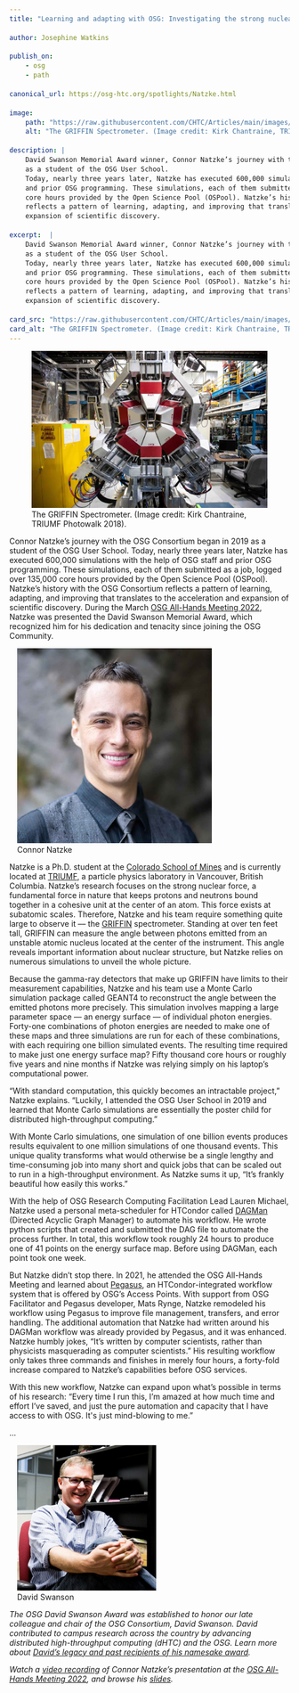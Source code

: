 ```yaml
---
title: "Learning and adapting with OSG: Investigating the strong nuclear force"

author: Josephine Watkins

publish_on:
    - osg
    - path

canonical_url: https://osg-htc.org/spotlights/Natzke.html

image:
    path: "https://raw.githubusercontent.com/CHTC/Articles/main/images/Spectrometer.jpg"
    alt: "The GRIFFIN Spectrometer. (Image credit: Kirk Chantraine, TRIUMF Photowalk 2018)."

description: |
    David Swanson Memorial Award winner, Connor Natzke’s journey with the OSG Consortium began in 2019
    as a student of the OSG User School.
    Today, nearly three years later, Natzke has executed 600,000 simulations with the help of OSG staff
    and prior OSG programming. These simulations, each of them submitted as a job, logged over 135,000
    core hours provided by the Open Science Pool (OSPool). Natzke’s history with the OSG Consortium
    reflects a pattern of learning, adapting, and improving that translates to the acceleration and
    expansion of scientific discovery.

excerpt:  |
    David Swanson Memorial Award winner, Connor Natzke’s journey with the OSG Consortium began in 2019
    as a student of the OSG User School.
    Today, nearly three years later, Natzke has executed 600,000 simulations with the help of OSG staff
    and prior OSG programming. These simulations, each of them submitted as a job, logged over 135,000
    core hours provided by the Open Science Pool (OSPool). Natzke’s history with the OSG Consortium
    reflects a pattern of learning, adapting, and improving that translates to the acceleration and
    expansion of scientific discovery.

card_src: "https://raw.githubusercontent.com/CHTC/Articles/main/images/Spectrometer.jpg"
card_alt: "The GRIFFIN Spectrometer. (Image credit: Kirk Chantraine, TRIUMF Photowalk 2018)."
---
```


<figure>
  <img src="https://raw.githubusercontent.com/CHTC/Articles/main/images/Spectrometer.jpg" alt="The GRIFFIN Spectrometer"/>
  <figcaption class="figure-caption">The GRIFFIN Spectrometer. (Image credit: Kirk Chantraine, TRIUMF Photowalk 2018).<br/></figcaption>
</figure>

Connor Natzke’s journey with the OSG Consortium began in 2019 as a student of the OSG User School. Today, nearly three years later, Natzke has executed
600,000 simulations with the help of OSG staff and prior OSG programming. These simulations, each of them submitted as a job, logged over 135,000 core
hours provided by the Open Science Pool (OSPool). Natzke’s history with the OSG Consortium reflects a pattern of learning, adapting, and improving that
translates to the acceleration and expansion of scientific discovery. During the March [OSG All-Hands Meeting 2022](https://opensciencegrid.org/all-hands/2022/),
Natzke was presented the David Swanson Memorial Award, which recognized him for his dedication and tenacity since joining the OSG Community.

<figure class="figure float-end" style="margin-left: 1em">
  <img src='https://raw.githubusercontent.com/CHTC/Articles/main/images/Connor-Natzke-Square-smaller.jpg' class="figure-img img-fluid rounded" alt="Connor Natzke" width="350px">
  <figcaption class="figure-caption">Connor Natzke<br/></figcaption>
</figure>

Natzke is a Ph.D. student at the [Colorado School of Mines](https://www.mines.edu/) and is currently located at [TRIUMF](https://www.triumf.ca/), a particle
physics laboratory in Vancouver, British Columbia. Natzke’s research focuses on the strong nuclear force, a fundamental force in nature that keeps protons and neutrons bound together in a cohesive unit at
the center of an atom. This force exists at subatomic scales. Therefore, Natzke and his team require something quite large to observe it –– the [GRIFFIN](https://griffin.triumf.ca/index.html)
spectrometer. Standing at over ten feet tall, GRIFFIN can measure the angle between photons emitted from an unstable atomic nucleus located at the center
of the instrument. This angle reveals important information about nuclear structure, but Natzke relies on numerous simulations to unveil the whole picture.

Because the gamma-ray detectors that make up GRIFFIN have limits to their measurement capabilities, Natzke and his team use a Monte Carlo simulation
package called GEANT4 to reconstruct the angle between the emitted photons more precisely. This simulation involves mapping a large parameter space ––
an energy surface –– of individual photon energies. Forty-one combinations of photon energies are needed to make one of these maps and three simulations
are run for each of these combinations, with each requiring one billion simulated events. The resulting time required to make just one energy surface map?
Fifty thousand core hours or roughly five years and nine months if Natzke was relying simply on his laptop’s computational power.

“With standard computation, this quickly becomes an intractable project,” Natzke explains. “Luckily, I attended the OSG User School in 2019 and learned that
Monte Carlo simulations are essentially the poster child for distributed high-throughput computing.”

With Monte Carlo simulations, one simulation of one billion events produces results equivalent to one million simulations of one thousand events.
This unique quality transforms what would otherwise be a single lengthy and time-consuming job into many short and quick jobs that can be scaled out to
run in a high-throughput environment. As Natzke sums it up, “It’s frankly beautiful how easily this works.”

With the help of OSG Research Computing Facilitation Lead Lauren Michael, Natzke used a personal meta-scheduler for HTCondor called
[DAGMan](https://htcondor.org/dagman/dagman.html) (Directed Acyclic Graph Manager) to automate his workflow. He wrote python scripts that created and
submitted the DAG file to automate the process further. In total, this workflow took roughly 24 hours to produce one of 41 points on the energy surface
map. Before using DAGMan, each point took one week.

But Natzke didn’t stop there. In 2021, he attended the OSG All-Hands Meeting and learned about [Pegasus](https://pegasus.isi.edu/), an HTCondor-integrated
workflow system that is offered by OSG’s Access Points. With support from OSG Facilitator and Pegasus developer, Mats Rynge, Natzke remodeled his workflow
using Pegasus to improve file management, transfers, and error handling. The additional automation that Natzke had written around his DAGMan workflow was
already provided by Pegasus, and it was enhanced. Natzke humbly jokes, “It’s written by computer scientists, rather than physicists masquerading as
computer scientists.” His resulting workflow only takes three commands and finishes in merely four hours, a forty-fold increase compared to Natzke’s
capabilities before OSG services.

With this new workflow, Natzke can expand upon what’s possible in terms of his research: “Every time I run this, I’m amazed at how much time and effort
I’ve saved, and just the pure automation and capacity that I have access to with OSG. It's just mind-blowing to me.”

...

<figure class="figure float-end" style="margin-left: 1em">
  <img src='https://raw.githubusercontent.com/CHTC/Articles/main/images/DavidSwanson.png' class="figure-img img-fluid rounded" alt="David Swanson" width="250px">
  <figcaption class="figure-caption">David Swanson<br/></figcaption>
</figure>       


*The OSG David Swanson Award was established to honor our late colleague and chair of the OSG Consortium, David Swanson. David contributed to campus
research across the country by advancing distributed high-throughput computing (dHTC) and the OSG. Learn more about [David’s legacy and past recipients of his namesake award](https://path-cc.io/news/2021-03-19-Nicholas-Cooley-2021-David-Swanson-Award-Winner/).*

*Watch a [video recording](https://www.youtube.com/watch?v=YTyFIdOsJvY&t=175s) of Connor Natzke’s presentation at the [OSG All-Hands Meeting 2022](https://osg-htc.org/all-hands/), and browse his [slides](https://opensciencegrid.org/all-hands/).*   